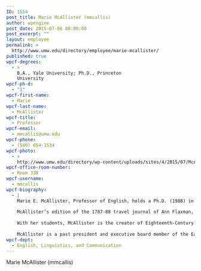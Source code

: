 ```yaml
---
ID: 1554
post_title: Marie McAllister (mmcallis)
author: wpengine
post_date: 2015-07-06 08:00:00
post_excerpt: ""
layout: employee
permalink: >
  http://www.umw.edu/directory/employee/marie-mcallister/
published: true
wpcf-degrees:
  - >
    B.A., Yale University; Ph.D., Princeton
    University
wpcf-ph-d:
  - "1"
wpcf-first-name:
  - Marie
wpcf-last-name:
  - McAllister
wpcf-title:
  - Professor
wpcf-email:
  - mmcallis@umw.edu
wpcf-phone:
  - (540) 654-1534
wpcf-photo:
  - >
    http://www.umw.edu/directory/wp-content/uploads/sites/4/2015/07/McAllister-Marie12.jpg
wpcf-office-room-number:
  - Room 338
wpcf-username:
  - mmcallis
wpcf-biography:
  - |
    Marie E. McAllister, Professor of English, holds a Ph.D. (1988) in English literature from Princeton University and a B.A. (1982) in English from Yale University.
    
    McAllister’s edition of the 1787-88 travel journal of Ann Flaxman, An Uninteresting Detail of a Journey to Rome, was recently published by Romantic Circles Electronic Editions. Her articles have been appeared in The Age of Johnson, Eighteenth-Century Fiction, Eighteenth-Century Life, The Eighteenth-Century Novel, Source: Notes on the History of Art , and various scholarly collections. She has presented more than 30 papers at scholarly conferences.
    
    With her students, McAllister is the creator of Eighteenth-Century Audio, an archive of recorded poetry from 1660-1800.
    
    McAllister is a past president and executive board member of the East-Central American Society for Eighteenth-Century Studies (EC/ASECS). In 2004, she received that organization’s Leland Peterson Award for professional service. She is a member of EC/ASECS, the American Society for Eighteenth-Century Studies, the Modern Language Association, the Aphra Behn Society, and the American Association of University Professors.
wpcf-dept:
  - English, Linguistics, and Communication
---
```

Marie McAllister (mmcallis)